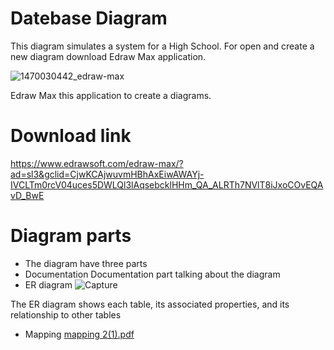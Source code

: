 # Datebase Diagram
This diagram  simulates a system for a High School.
For open and create a new diagram download Edraw Max application.

![1470030442_edraw-max](https://user-images.githubusercontent.com/80223613/127042643-2242e8ff-7650-47a2-8d66-1871c4bc4b4d.png)

 Edraw Max this application to create a diagrams.
 # Download link
 https://www.edrawsoft.com/edraw-max/?ad=sl3&gclid=CjwKCAjwuvmHBhAxEiwAWAYj-IVCLTm0rcV04uces5DWLQl3lAqsebcklHHm_QA_ALRTh7NVlT8iJxoCOvEQAvD_BwE

# Diagram parts
* The diagram have three parts
* Documentation
Documentation part talking about the diagram
* ER diagram 
![Capture](https://user-images.githubusercontent.com/80223613/128171932-686db381-2dfb-4263-aa8e-c9676ecc4560.PNG)

The ER diagram shows each table, its associated properties, and its relationship to other tables
* Mapping
[mapping 2(1).pdf](https://github.com/baselasli/High-Shcool-Database-system/files/6930887/mapping.2.1.pdf)




